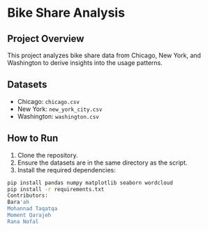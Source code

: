 # Bike Share Analysis
## Project Overview
This project analyzes bike share data from Chicago, New York, and
Washington to derive insights into the usage patterns.
## Datasets
- Chicago: `chicago.csv`
- New York: `new_york_city.csv`
- Washington: `washington.csv`
## How to Run
1. Clone the repository.
2. Ensure the datasets are in the same directory as the script.
3. Install the required dependencies:
```bash
pip install pandas numpy matplotlib seaborn wordcloud
pip install -r requirements.txt
Contributors:
Bara'ah
Mohannad Taqatqa
Moment Qarajeh
Rana Nofal